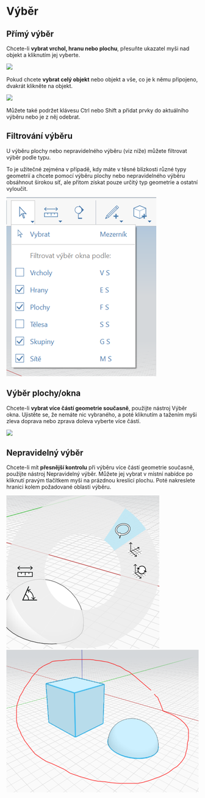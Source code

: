 # Výběr

## Přímý výběr

Chcete-li **vybrat vrchol, hranu nebo plochu**, přesuňte ukazatel myši nad objekt a kliknutím jej vyberte.

![](../.gitbook/assets/direct\_selection1.png)

Pokud chcete **vybrat celý objekt** nebo objekt a vše, co je k němu připojeno, dvakrát klikněte na objekt.

![](../.gitbook/assets/direct\_selection2.png)

Můžete také podržet klávesu Ctrl nebo Shift a přidat prvky do aktuálního výběru nebo je z něj odebrat.

## Filtrování výběru

U výběru plochy nebo nepravidelného výběru (viz níže) můžete filtrovat výběr podle typu.

To je užitečné zejména v případě, kdy máte v těsné blízkosti různé typy geometrií a chcete pomocí výběru plochy nebo nepravidelného výběru obsáhnout širokou síť, ale přitom získat pouze určitý typ geometrie a ostatní vyloučit.

![](<../.gitbook/assets/selection-filter (1).png>)

## Výběr plochy/okna

Chcete-li **vybrat více částí geometrie současně**, použijte nástroj Výběr okna. Ujistěte se, že nemáte nic vybraného, a poté kliknutím a tažením myši zleva doprava nebo zprava doleva vyberte více částí.

![](../.gitbook/assets/direct\_selection3.png)

## Nepravidelný výběr

Chcete-li mít **přesnější kontrolu** při výběru více částí geometrie současně, použijte nástroj Nepravidelný výběr. Můžete jej vybrat v místní nabídce po kliknutí pravým tlačítkem myši na prázdnou kreslicí plochu. Poté nakreslete hranici kolem požadované oblasti výběru.

![](../.gitbook/assets/lasso1.png)\
![](../.gitbook/assets/lasso2.png)
